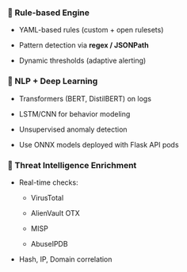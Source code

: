 ### 🔹 Rule-based Engine

- YAML-based rules (custom + open rulesets)
    
- Pattern detection via **regex / JSONPath**
    
- Dynamic thresholds (adaptive alerting)
### 🔹 NLP + Deep Learning

- Transformers (BERT, DistilBERT) on logs
    
- LSTM/CNN for behavior modeling
    
- Unsupervised anomaly detection
    
- Use ONNX models deployed with Flask API pods
### 🔹 Threat Intelligence Enrichment

- Real-time checks:
    
    - VirusTotal
        
    - AlienVault OTX
        
    - MISP
        
    - AbuseIPDB
        
- Hash, IP, Domain correlation